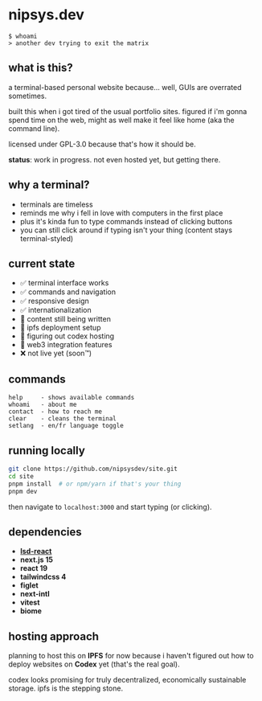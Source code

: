 # nipsys.dev

```
$ whoami
> another dev trying to exit the matrix
```

## what is this?

a terminal-based personal website because... well, GUIs are overrated sometimes.

built this when i got tired of the usual portfolio sites. figured if i'm gonna spend time on the web, might as well make it feel like home (aka the command line).

licensed under GPL-3.0 because that's how it should be.

**status**: work in progress. not even hosted yet, but getting there.

## why a terminal?

- terminals are timeless
- reminds me why i fell in love with computers in the first place
- plus it's kinda fun to type commands instead of clicking buttons
- you can still click around if typing isn't your thing (content stays terminal-styled)

## current state

- ✅ terminal interface works
- ✅ commands and navigation
- ✅ responsive design
- ✅ internationalization
- 🚧 content still being written
- 🚧 ipfs deployment setup
- 🚧 figuring out codex hosting
- 🚧 web3 integration features
- ❌ not live yet (soon™)

## commands

```
help     - shows available commands
whoami   - about me
contact  - how to reach me
clear    - cleans the terminal
setlang  - en/fr language toggle
```

## running locally

```bash
git clone https://github.com/nipsysdev/site.git
cd site
pnpm install  # or npm/yarn if that's your thing
pnpm dev
```

then navigate to `localhost:3000` and start typing (or clicking).

## dependencies

- **[lsd-react](https://github.com/acid-info/lsd)**
- **next.js 15**
- **react 19**
- **tailwindcss 4**
- **figlet**
- **next-intl**
- **vitest**
- **biome**

## hosting approach

planning to host this on **IPFS** for now because i haven't figured out how to deploy websites on **Codex** yet (that's the real goal).

codex looks promising for truly decentralized, economically sustainable storage. ipfs is the stepping stone.
